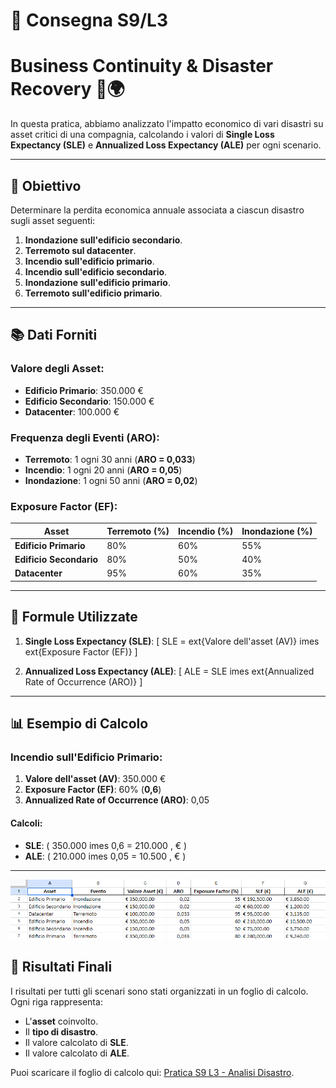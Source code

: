 # 📝 Consegna S9/L3 
# **Business Continuity & Disaster Recovery** 💼🌍

In questa pratica, abbiamo analizzato l'impatto economico di vari disastri su asset critici di una compagnia, calcolando i valori di **Single Loss Expectancy (SLE)** e **Annualized Loss Expectancy (ALE)** per ogni scenario.

---

## 📝 **Obiettivo**
Determinare la perdita economica annuale associata a ciascun disastro sugli asset seguenti:
1. **Inondazione sull'edificio secondario**.
2. **Terremoto sul datacenter**.
3. **Incendio sull'edificio primario**.
4. **Incendio sull'edificio secondario**.
5. **Inondazione sull'edificio primario**.
6. **Terremoto sull'edificio primario**.

---

## 📚 **Dati Forniti**

### **Valore degli Asset**:
- **Edificio Primario**: 350.000 €
- **Edificio Secondario**: 150.000 €
- **Datacenter**: 100.000 €

### **Frequenza degli Eventi (ARO)**:
- **Terremoto**: 1 ogni 30 anni (**ARO = 0,033**)
- **Incendio**: 1 ogni 20 anni (**ARO = 0,05**)
- **Inondazione**: 1 ogni 50 anni (**ARO = 0,02**)

### **Exposure Factor (EF)**:
| Asset               | Terremoto (%) | Incendio (%) | Inondazione (%) |
|---------------------|---------------|--------------|-----------------|
| **Edificio Primario**  | 80%           | 60%          | 55%             |
| **Edificio Secondario**| 80%           | 50%          | 40%             |
| **Datacenter**        | 95%           | 60%          | 35%             |

---

## 🧮 **Formule Utilizzate**

1. **Single Loss Expectancy (SLE)**:
   \[
   SLE = 	ext{Valore dell'asset (AV)} 	imes 	ext{Exposure Factor (EF)}
   \]

2. **Annualized Loss Expectancy (ALE)**:
   \[
   ALE = SLE 	imes 	ext{Annualized Rate of Occurrence (ARO)}
   \]

---

## 📊 **Esempio di Calcolo**

### **Incendio sull'Edificio Primario**:
1. **Valore dell'asset (AV)**: 350.000 €
2. **Exposure Factor (EF)**: 60% (**0,6**)
3. **Annualized Rate of Occurrence (ARO)**: 0,05

#### Calcoli:
- **SLE**: \( 350.000 	imes 0,6 = 210.000 \, € \)
- **ALE**: \( 210.000 	imes 0,05 = 10.500 \, € \)

---

![Screenshot](./Screenshot.png)

## 📂 **Risultati Finali**

I risultati per tutti gli scenari sono stati organizzati in un foglio di calcolo. Ogni riga rappresenta:
- L'**asset** coinvolto.
- Il **tipo di disastro**.
- Il valore calcolato di **SLE**.
- Il valore calcolato di **ALE**.

Puoi scaricare il foglio di calcolo qui: [Pratica S9 L3 - Analisi Disastro](S9L3_analisi.xlsx).

